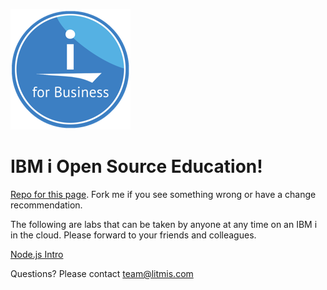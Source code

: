 ![](img/IBMi_flat.png)
# IBM i Open Source Education!
[Repo for this page](https://github.com/litmisteam/litmisteam.github.io). Fork me if you see something wrong or have a change recommendation.

The following are labs that can be taken by anyone at any time on an IBM i in the cloud.  Please forward to your friends and colleagues.

[Node.js Intro](nodejs-intro/README.md)

Questions?  Please contact team@litmis.com